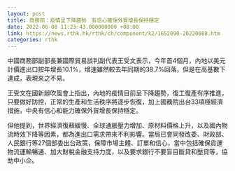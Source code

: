 ```yaml
---
layout: post
title: 商務部：疫情呈下降趨勢　有信心確保外貿增長保持穩定
date: 2022-06-08 11:23:43.000000000 +08:00
link: https://news.rthk.hk/rthk/ch/component/k2/1652090-20220608.htm
categories: rthk
---
```


中國商務部副部長兼國際貿易談判副代表王受文表示，今年首4個月，內地以美元計價進出口按年增長10.1%，增速雖然較去年同期的38.7%回落，但是在高基數下達成，表現來之不易。

王受文在國新辦吹風會上指出，內地的疫情目前呈下降趨勢，復工復產有序推進，只要做好防控，正常的生產和生活秩序將逐步恢復，加上國務院出台33項穩經濟措施，中央有信心和能力確保外貿增長保持穩定。

但他提到，世界經濟復蘇緩慢、全球通脹壓力增加、原材料價格上升，以及國內物流時效下降等因素，都為進出口需求帶來不利影響。當局已會同發改委、財政部、人民銀行等27個部委出台政策，保障市場主體、訂單和信心，當中包括確保貨運物流運輸暢通、加大財稅金融支持力度，以及要求銀行不要盲目斷貸和壓貸等，協助中小企。
